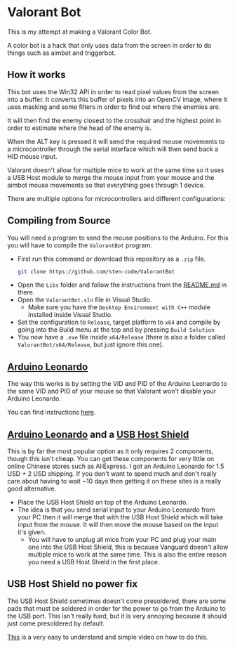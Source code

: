 # Valorant Bot

This is my attempt at making a Valorant Color Bot.

A color bot is a hack that only uses data from the screen in order to do things such as aimbot and triggerbot.

## How it works

This bot uses the Win32 API in order to read pixel values from the screen into a buffer. It converts this buffer of pixels into an OpenCV image, where it uses masking and some filters in order to find out where the enemies are.

It will then find the enemy closest to the crosshair and the highest point in order to estimate where the head of the enemy is.

When the ALT key is pressed it will send the required mouse movements to a microcontroller through the serial interface which will then send back a HID mouse input.

Valorant doesn't allow for multiple mice to work at the same time so it uses a USB Host module to merge the mouse input from your mouse and the aimbot mouse movements so that everything goes through 1 device.

There are multiple options for microcontrollers and different configurations:

## Compiling from Source

You will need a program to send the mouse positions to the Arduino. For this you will have to compile the `ValorantBot` program.


- First run this command or download this repository as a `.zip` file.
    ```bash
    git clone https://github.com/sten-code/ValorantBot
    ```
- Open the `Libs` folder and follow the instructions from the [README.md](https://github.com/sten-code/ValorantBot/tree/master/Libs) in there.
- Open the `ValorantBot.sln` file in Visual Studio.
    - Make sure you have the `Desktop Environment with C++` module installed inside Visual Studio.
- Set the configuration to `Release`, target platform to `x64` and compile by going into the Build menu at the top and by pressing `Build Solution`
- You now have a `.exe` file inside `x64/Release` (there is also a folder called `ValorantBot/x64/Release`, but just ignore this one).

## [Arduino Leonardo](https://store.arduino.cc/products/arduino-leonardo-with-headers)

The way this works is by setting the VID and PID of the Arduino Leonardo to the same VID and PID of your mouse so that Valorant won't disable your Arduino Leonardo.

You can find instructions [here](https://github.com/sten-code/ValorantBot/tree/master/Microcontrollers/Arduino%20Leonardo).

## [Arduino Leonardo](https://store.arduino.cc/products/arduino-leonardo-with-headers) and a [USB Host Shield](https://github.com/felis/USB_Host_Shield_2.0)

This is by far the most popular option as it only requires 2 components, though this isn't cheap. You can get these components for very little on online Chinese stores such as AliExpress. I got an Arduino Leonardo for 1.5 USD + 2 USD shipping. If you don't want to spend much and don't really care about having to wait ~10 days then getting it on these sites is a really good alternative.

- Place the USB Host Shield on top of the Arduino Leonardo.
- The idea is that you send serial input to your Arduino Leonardo from your PC then it will merge that with the USB Host Shield which will take input from the mouse. It will then move the mouse based on the input it's given.
    - You will have to unplug all mice from your PC and plug your main one into the USB Host Shield, this is because Vanguard doesn't allow multiple mice to work at the same time. This is also the entire reason you need a USB Host Shield in the first place.

## USB Host Shield no power fix

The USB Host Shield sometimes doesn't come presoldered, there are some pads that must be soldered in order for the power to go from the Arduino to the USB port. This isn't really hard, but it is very annoying because it should just come presoldered by default.

[This](https://www.youtube.com/watch?v=1dxwU87GQVM&t=40s) is a very easy to understand and simple video on how to do this.
